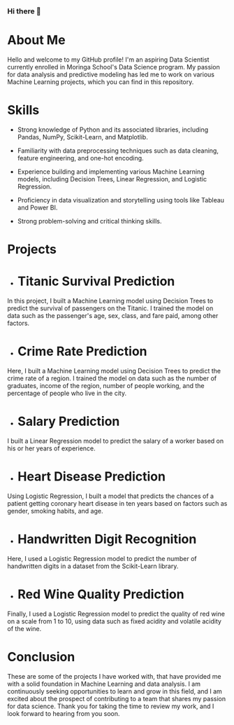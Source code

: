 ### Hi there 👋

# About Me
Hello and welcome to my GitHub profile! I'm an aspiring Data Scientist currently enrolled in Moringa School's Data Science program. My passion for data analysis and predictive modeling has led me to work on various Machine Learning projects, which you can find in this repository.

# Skills
* Strong knowledge of Python and its associated libraries, including Pandas, NumPy, Scikit-Learn, and Matplotlib.

* Familiarity with data preprocessing techniques such as data cleaning, feature engineering, and one-hot encoding.

* Experience building and implementing various Machine Learning models, including Decision Trees, Linear Regression, and Logistic Regression.

* Proficiency in data visualization and storytelling using tools like Tableau and Power BI.

* Strong problem-solving and critical thinking skills.

# Projects
* # Titanic Survival Prediction
In this project, I built a Machine Learning model using Decision Trees to predict the survival of passengers on the Titanic. I trained the model on data such as the passenger's age, sex, class, and fare paid, among other factors.

* # Crime Rate Prediction
Here, I built a Machine Learning model using Decision Trees to predict the crime rate of a region. I trained the model on data such as the number of graduates, income of the region, number of people working, and the percentage of people who live in the city.

* # Salary Prediction
I built a Linear Regression model to predict the salary of a worker based on his or her years of experience.

* # Heart Disease Prediction
Using Logistic Regression, I built a model that predicts the chances of a patient getting coronary heart disease in ten years based on factors such as gender, smoking habits, and age.

* # Handwritten Digit Recognition
Here, I used a Logistic Regression model to predict the number of handwritten digits in a dataset from the Scikit-Learn library.

* # Red Wine Quality Prediction
Finally, I used a Logistic Regression model to predict the quality of red wine on a scale from 1 to 10, using data such as fixed acidity and volatile acidity of the wine.

# Conclusion
These are some of the projects I have worked with, that have provided me with a solid foundation in Machine Learning and data analysis. I am continuously seeking opportunities to learn and grow in this field, and I am excited about the prospect of contributing to a team that shares my passion for data science. Thank you for taking the time to review my work, and I look forward to hearing from you soon.






